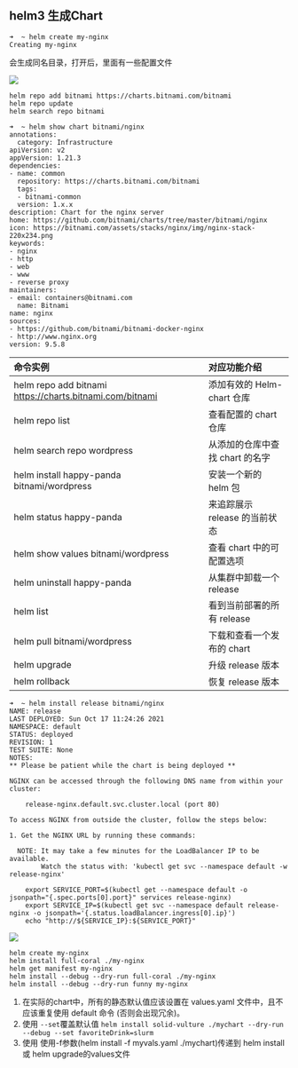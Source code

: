 ## helm3 生成Chart

```
➜  ~ helm create my-nginx
Creating my-nginx
```
会生成同名目录，打开后，里面有一些配置文件

![](http://pek3b.qingstor.com/hexo-blog/20211017122822.png)


```
helm repo add bitnami https://charts.bitnami.com/bitnami
helm repo update
helm search repo bitnami
```

```
➜  ~ helm show chart bitnami/nginx
annotations:
  category: Infrastructure
apiVersion: v2
appVersion: 1.21.3
dependencies:
- name: common
  repository: https://charts.bitnami.com/bitnami
  tags:
  - bitnami-common
  version: 1.x.x
description: Chart for the nginx server
home: https://github.com/bitnami/charts/tree/master/bitnami/nginx
icon: https://bitnami.com/assets/stacks/nginx/img/nginx-stack-220x234.png
keywords:
- nginx
- http
- web
- www
- reverse proxy
maintainers:
- email: containers@bitnami.com
  name: Bitnami
name: nginx
sources:
- https://github.com/bitnami/bitnami-docker-nginx
- http://www.nginx.org
version: 9.5.8
```


| 命令实例 | 对应功能介绍 |
| :-----| :-----
| helm repo add bitnami https://charts.bitnami.com/bitnami | 添加有效的 Helm-chart 仓库 |
| helm repo list | 查看配置的 chart 仓库 |
| helm search repo wordpress | 从添加的仓库中查找 chart 的名字 |
| helm install happy-panda bitnami/wordpress | 安装一个新的 helm 包 |
| helm status happy-panda | 来追踪展示 release 的当前状态 |
| helm show values bitnami/wordpress |	查看 chart 中的可配置选项 |
| helm uninstall happy-panda | 从集群中卸载一个 release |
| helm list|	看到当前部署的所有 release |
| helm pull bitnami/wordpress | 下载和查看一个发布的 chart |
| helm upgrade | 升级 release 版本 |
| helm rollback | 恢复 release 版本 |

```
➜  ~ helm install release bitnami/nginx
NAME: release
LAST DEPLOYED: Sun Oct 17 11:24:26 2021
NAMESPACE: default
STATUS: deployed
REVISION: 1
TEST SUITE: None
NOTES:
** Please be patient while the chart is being deployed **

NGINX can be accessed through the following DNS name from within your cluster:

    release-nginx.default.svc.cluster.local (port 80)

To access NGINX from outside the cluster, follow the steps below:

1. Get the NGINX URL by running these commands:

  NOTE: It may take a few minutes for the LoadBalancer IP to be available.
        Watch the status with: 'kubectl get svc --namespace default -w release-nginx'

    export SERVICE_PORT=$(kubectl get --namespace default -o jsonpath="{.spec.ports[0].port}" services release-nginx)
    export SERVICE_IP=$(kubectl get svc --namespace default release-nginx -o jsonpath='{.status.loadBalancer.ingress[0].ip}')
    echo "http://${SERVICE_IP}:${SERVICE_PORT}"
```

![](http://pek3b.qingstor.com/hexo-blog/20211017112705.png)

```
helm create my-nginx
helm install full-coral ./my-nginx
helm get manifest my-nginx
helm install --debug --dry-run full-coral ./my-nginx
helm install --debug --dry-run funny my-nginx
```

1. 在实际的chart中，所有的静态默认值应该设置在 values.yaml 文件中，且不应该重复使用 default 命令 (否则会出现冗余)。
2. 使用 `--set`覆盖默认值 `helm install solid-vulture ./mychart --dry-run --debug --set favoriteDrink=slurm`
3. 使用 使用-f参数(helm install -f myvals.yaml ./mychart)传递到 helm install 或 helm upgrade的values文件
